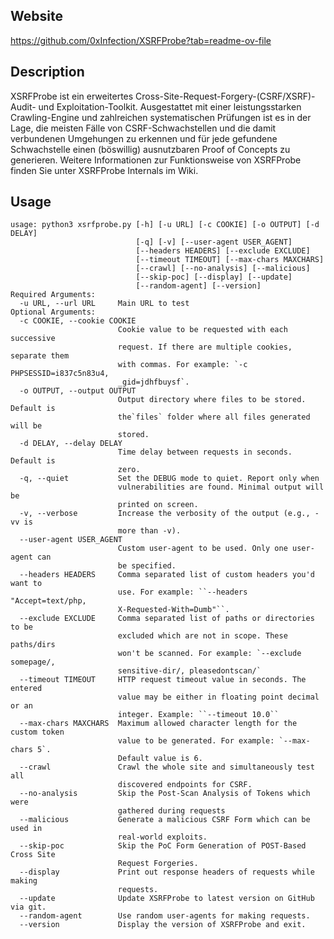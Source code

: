 
## Website

https://github.com/0xInfection/XSRFProbe?tab=readme-ov-file

## Description

XSRFProbe ist ein erweitertes Cross-Site-Request-Forgery-(CSRF/XSRF)-Audit- und Exploitation-Toolkit. Ausgestattet mit einer leistungsstarken Crawling-Engine und zahlreichen systematischen Prüfungen ist es in der Lage, die meisten Fälle von CSRF-Schwachstellen und die damit verbundenen Umgehungen zu erkennen und für jede gefundene Schwachstelle einen (böswillig) ausnutzbaren Proof of Concepts zu generieren. Weitere Informationen zur Funktionsweise von XSRFProbe finden Sie unter XSRFProbe Internals im Wiki.

## Usage

```
usage: python3 xsrfprobe.py [-h] [-u URL] [-c COOKIE] [-o OUTPUT] [-d DELAY]
                            [-q] [-v] [--user-agent USER_AGENT]
                            [--headers HEADERS] [--exclude EXCLUDE]
                            [--timeout TIMEOUT] [--max-chars MAXCHARS]
                            [--crawl] [--no-analysis] [--malicious]
                            [--skip-poc] [--display] [--update]
                            [--random-agent] [--version]
Required Arguments:
  -u URL, --url URL     Main URL to test
Optional Arguments:
  -c COOKIE, --cookie COOKIE
                        Cookie value to be requested with each successive
                        request. If there are multiple cookies, separate them
                        with commas. For example: `-c PHPSESSID=i837c5n83u4,
                        _gid=jdhfbuysf`.
  -o OUTPUT, --output OUTPUT
                        Output directory where files to be stored. Default is
                        the`files` folder where all files generated will be
                        stored.
  -d DELAY, --delay DELAY
                        Time delay between requests in seconds. Default is
                        zero.
  -q, --quiet           Set the DEBUG mode to quiet. Report only when
                        vulnerabilities are found. Minimal output will be
                        printed on screen.
  -v, --verbose         Increase the verbosity of the output (e.g., -vv is
                        more than -v).
  --user-agent USER_AGENT
                        Custom user-agent to be used. Only one user-agent can
                        be specified.
  --headers HEADERS     Comma separated list of custom headers you'd want to
                        use. For example: ``--headers "Accept=text/php,
                        X-Requested-With=Dumb"``.
  --exclude EXCLUDE     Comma separated list of paths or directories to be
                        excluded which are not in scope. These paths/dirs
                        won't be scanned. For example: `--exclude somepage/,
                        sensitive-dir/, pleasedontscan/`
  --timeout TIMEOUT     HTTP request timeout value in seconds. The entered
                        value may be either in floating point decimal or an
                        integer. Example: ``--timeout 10.0``
  --max-chars MAXCHARS  Maximum allowed character length for the custom token
                        value to be generated. For example: `--max-chars 5`.
                        Default value is 6.
  --crawl               Crawl the whole site and simultaneously test all
                        discovered endpoints for CSRF.
  --no-analysis         Skip the Post-Scan Analysis of Tokens which were
                        gathered during requests
  --malicious           Generate a malicious CSRF Form which can be used in
                        real-world exploits.
  --skip-poc            Skip the PoC Form Generation of POST-Based Cross Site
                        Request Forgeries.
  --display             Print out response headers of requests while making
                        requests.
  --update              Update XSRFProbe to latest version on GitHub via git.
  --random-agent        Use random user-agents for making requests.
  --version             Display the version of XSRFProbe and exit.
```

